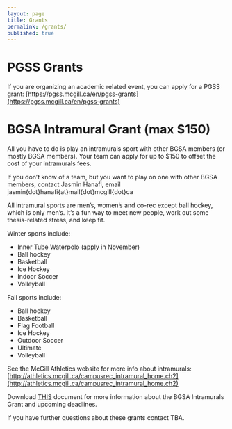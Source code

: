 ```yaml
---
layout: page
title: Grants
permalink: /grants/
published: true
---
```



# PGSS Grants 

If you are organizing an academic related event, you can apply for a PGSS grant: [https://pgss.mcgill.ca/en/pgss-grants](https://pgss.mcgill.ca/en/pgss-grants)

# BGSA Intramural Grant (max $150)

All you have to do is play an intramurals sport with other BGSA members (or mostly BGSA members). Your team can apply for up to $150 to offset the cost of your intramurals fees.

If you don’t know of a team, but you want to play on one with other BGSA members, contact Jasmin Hanafi, email jasmin{dot}hanafi{at}mail{dot}mcgill{dot}ca

All intramural sports are men’s, women’s and co-rec except ball hockey, which is only men’s. It’s a fun way to meet new people, work out some thesis-related stress, and keep fit.

Winter sports include:

*  Inner Tube Waterpolo (apply in November)
*  Ball hockey
*  Basketball
*  Ice Hockey
*  Indoor Soccer
*  Volleyball

Fall sports include:

* Ball hockey
* Basketball
* Flag Football
* Ice Hockey
* Outdoor Soccer
* Ultimate
* Volleyball

See the McGill Athletics website for more info about intramurals: [http://athletics.mcgill.ca/campusrec_intramural_home.ch2](http://athletics.mcgill.ca/campusrec_intramural_home.ch2)

Download [THIS](http://biology.mcgill.ca/grad/BGSA/files/BGSAIntramuralsGrant.doc) document for more information about the BGSA Intramurals Grant and upcoming deadlines.

If you have further questions about these grants contact TBA.
